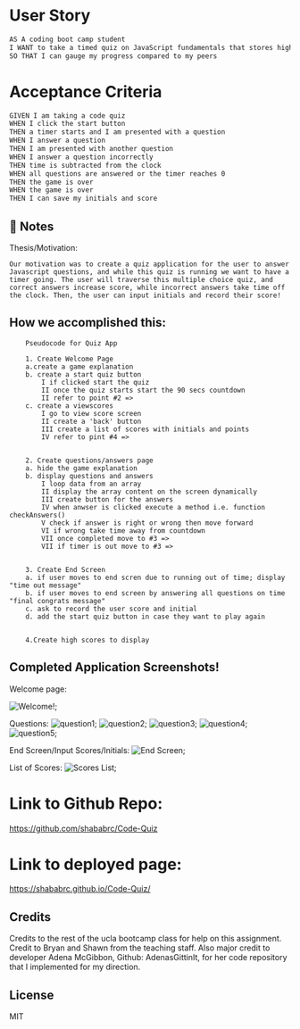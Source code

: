 # User Story
```md
AS A coding boot camp student
I WANT to take a timed quiz on JavaScript fundamentals that stores high scores
SO THAT I can gauge my progress compared to my peers
```

# Acceptance Criteria
```md
GIVEN I am taking a code quiz
WHEN I click the start button
THEN a timer starts and I am presented with a question
WHEN I answer a question
THEN I am presented with another question
WHEN I answer a question incorrectly
THEN time is subtracted from the clock
WHEN all questions are answered or the timer reaches 0
THEN the game is over
WHEN the game is over
THEN I can save my initials and score
```

## 📝 Notes

Thesis/Motivation:
    
    Our motivation was to create a quiz application for the user to answer Javascript questions, and while this quiz is running we want to have a timer going. The user will traverse this multiple choice quiz, and correct answers increase score, while incorrect answers take time off 
    the clock. Then, the user can input initials and record their score!

## How we accomplished this:   
        Pseudocode for Quiz App

        1. Create Welcome Page
        a.create a game explanation
        b. create a start quiz button
            I if clicked start the quiz
            II once the quiz starts start the 90 secs countdown
            II refer to point #2 =>
        c. create a viewscores
            I go to view score screen
            II create a 'back' button
            III create a list of scores with initials and points
            IV refer to pint #4 =>
            

        2. Create questions/answers page
        a. hide the game explanation
        b. display questions and answers
            I loop data from an array
            II display the array content on the screen dynamically
            III create button for the answers
            IV when anwser is clicked execute a method i.e. function checkAnswers()
            V check if answer is right or wrong then move forward
            VI if wrong take time away from countdown
            VII once completed move to #3 =>
            VII if timer is out move to #3 =>


        3. Create End Screen
        a. if user moves to end scren due to running out of time; display "time out message"
        b. if user moves to end screen by answering all questions on time "final congrats message"
        c. ask to record the user score and initial
        d. add the start quiz button in case they want to play again


        4.Create high scores to display





## Completed Application Screenshots!

Welcome page:

![Welcome!](./assets/welcomepage.png);

Questions:
![question1](./assets/question1.png);
![question2](./assets/question2.png);
![question3](./assets/question3.png);
![question4](./assets/question4.png);
![question5](./assets/question5.png);

End Screen/Input Scores/Initials:
![End Screen](./assets/inputscores.png);

List of Scores: 
![Scores List](./assets/scoreslist.png);


# Link to Github Repo: 
https://github.com/shababrc/Code-Quiz


# Link to deployed page:
https://shababrc.github.io/Code-Quiz/


## Credits
Credits to the rest of the ucla bootcamp class for help on this assignment. Credit to Bryan and Shawn from the teaching staff. Also major credit to developer Adena McGibbon, Github: AdenasGittinIt, for her code repository that I implemented for my direction.

## License
MIT


